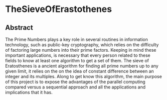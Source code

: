 # TheSieveOfErastothenes
## Abstract
The Prime Numbers plays a key role in several routines in information technology, such as public-key cryptography, which relies on the difficulty of factoring large numbers into their prime factors.
Keeping in mind these important applications, is necessary that every person related to these fields to know at least one algorithm to get a set of them.
The sieve of Eratosthenes is a ancient algorithm for finding all prime numbers up to any given limit, it relies on the on the idea of constant difference between an integer and its multiples. 
Along to get know this algorithm, the main purpose of this project is to expose the advantages of the parallel computing compared versus a sequential approach and all the applications and implications that it has.
